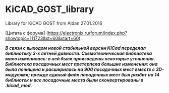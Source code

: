 # KiCAD_GOST_library
Library for KiCAD GOST from Aldan 27.01.2016 

[Цитата с форума] (https://electronix.ru/forum/index.php?showtopic=111723&st=60&start=60):

***В связи с выходом новой стабильной версии KiCad переделал библиотеку 3-х летней давности.
Схемотехническая библиотека мало изменилась: в ней были произведены некоторые уточнения.
Библиотека посадочных мест претерпела большие изменения: 
она была почищена и расширилась на 900 посадочных мест вместе с 3D-модулями; 
прежде единый файл посадочных мест был разбит на 14 библиотек 
и все посадочные места были сконвертированы в .kicad_mod.***
